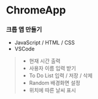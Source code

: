 # ChromeApp
### 크롭 앱 만들기 
- JavaScript / HTML / CSS
- VSCode 
> - 현재 시간 출력 
> - 사용자 이름 입력 받기 
> - To Do List 입력 / 저장 / 삭제 
> - Random 배경화면 설정 
> - 위치에 따른 날씨 표시 
